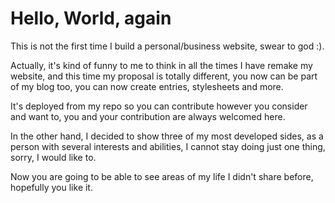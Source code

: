 # Hello, World, again

This is not the first time I build a personal/business website, swear to god :).

Actually, it's kind of funny to me to think in all the times I have remake my website, and this time my proposal is totally different, you now can be part of my blog too, you can now create entries, stylesheets and more.

It's deployed from my repo so you can contribute however you consider and want to, you and your contribution are always welcomed here.

In the other hand, I decided to show three of my most developed sides, as a person with several interests and abilities, I cannot stay doing just one thing, sorry, I would like to.

Now you are going to be able to see areas of my life I didn't share before, hopefully you like it.